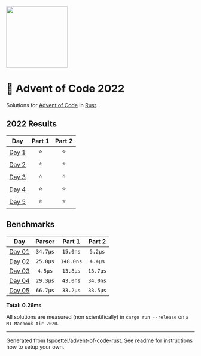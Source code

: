 <img src="./.assets/christmas_ferris.png" width="164">

# 🎄 Advent of Code 2022

Solutions for [Advent of Code](https://adventofcode.com/) in [Rust](https://www.rust-lang.org/).

<!--- advent_readme_stars table --->
## 2022 Results

| Day | Part 1 | Part 2 |
| :---: | :---: | :---: |
| [Day 1](https://adventofcode.com/2022/day/1) | ⭐ | ⭐ |
| [Day 2](https://adventofcode.com/2022/day/2) | ⭐ | ⭐ |
| [Day 3](https://adventofcode.com/2022/day/3) | ⭐ | ⭐ |
| [Day 4](https://adventofcode.com/2022/day/4) | ⭐ | ⭐ |
| [Day 5](https://adventofcode.com/2022/day/5) | ⭐ | ⭐ |
<!--- advent_readme_stars table --->

<!--- benchmarking table --->
## Benchmarks

| Day | Parser | Part 1 | Part 2 |
| :---: | :---: | :---: | :---:  |
| [Day 01](./src/bin/01.rs) | `34.7µs` | `15.0ns` | `5.2µs` |
| [Day 02](./src/bin/02.rs) | `25.0µs` | `148.0ns` | `4.4µs` |
| [Day 03](./src/bin/03.rs) | `4.5µs` | `13.8µs` | `13.7µs` |
| [Day 04](./src/bin/04.rs) | `29.3µs` | `43.0ns` | `34.0ns` |
| [Day 05](./src/bin/05.rs) | `66.7µs` | `33.2µs` | `33.5µs` |

**Total: 0.26ms**
<!--- benchmarking table --->

All solutions are measured (non scientifically) in `cargo run --release` on a `M1 Macbook Air 2020`.

---

Generated from [fspoettel/advent-of-code-rust](https://github.com/fspoettel/advent-of-code-rust). See [readme](https://github.com/fspoettel/advent-of-code-rust#readme) for instructions how to setup your own.
